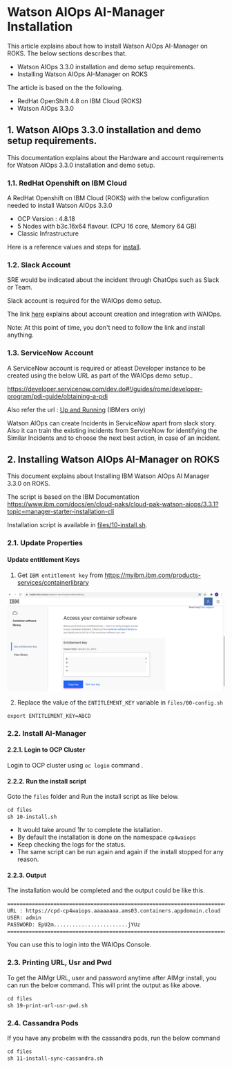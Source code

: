 # Watson AIOps AI-Manager Installation

This article explains about how to install Watson AIOps AI-Manager on ROKS. The below sections describes that.

- Watson AIOps 3.3.0 installation and demo setup requirements.
- Installing Watson AIOps AI-Manager on ROKS

The article is based on the the following.

- RedHat OpenShift 4.8 on IBM Cloud (ROKS)
- Watson AIOps 3.3.0

## 1. Watson AIOps 3.3.0 installation and demo setup requirements.

This documentation explains about the Hardware and account requirements for Watson AIOps 3.3.0 installation and demo setup.


### 1.1. RedHat Openshift on IBM Cloud

A RedHat Openshift on IBM Cloud (ROKS) with the below configuration needed to install Watson AIOps 3.3.0

 - OCP Version : 4.8.18
 - 5 Nodes with b3c.16x64 flavour. (CPU 16 core, Memory 64 GB)
 - Classic Infrastructure

 Here is a reference values and steps for [install](../80-provisioning-redhat-openshift-in-ibmcloud).

### 1.2. Slack Account

SRE would be indicated about the incident through ChatOps such as Slack or Team. 

Slack account is required for the WAIOps demo setup.

The link [here](https://community.ibm.com/community/user/aiops/blogs/jeya-gandhi-rajan-m1/2022/05/06/waiops-v33-part-06-slack-account-creation-and-inte) explains about account creation and integration with WAIOps.

Note: At this point of time, you don't need to follow the link and install anything.

### 1.3. ServiceNow Account

A ServiceNow account is required or atleast Developer instance to be created using the below URL as part of the WAIOps demo setup..

https://developer.servicenow.com/dev.do#!/guides/rome/developer-program/pdi-guide/obtaining-a-pdi

Also refer the url : [Up and Running](https://pages.github.ibm.com/up-and-running/watson-aiops/3.3%20PoC%20Cookbooks/ServiceNow/)  (IBMers only)

Watson AIOps can create Incidents in ServiceNow apart from slack story. Also it can train the existing incidents from ServiceNow for identifying the Similar Incidents and to choose the next best action, in case of an incident.


## 2. Installing Watson AIOps AI-Manager on ROKS

This document explains about Installing IBM Watson AIOps AI Manager 3.3.0 on ROKS.

The script is based on the IBM Documentation https://www.ibm.com/docs/en/cloud-paks/cloud-pak-watson-aiops/3.3.1?topic=manager-starter-installation-cli

Installation script is available in [files/10-install.sh](./files/10-install.sh).

### 2.1. Update Properties

#### Update entitlement Keys

1. Get `IBM entitlement key` from https://myibm.ibm.com/products-services/containerlibrary

<img src="images/image0.png">

2. Replace the value of the `ENTITLEMENT_KEY` variable in `files/00-config.sh`

```
export ENTITLEMENT_KEY=ABCD
```

### 2.2. Install AI-Manager

#### 2.2.1. Login to OCP Cluster

Login to OCP cluster using  `oc login` command .

#### 2.2.2. Run the install script

Goto the `files` folder and Run the install script as like below.

```
cd files
sh 10-install.sh
```

- It would take around 1hr to complete the istallation. 
- By default the installation is done on the namespace `cp4waiops`
- Keep checking the logs for the status. 
- The same script can be run again and again if the install stopped for any reason.

#### 2.2.3. Output
 
The installation would be completed and the output could be like this.

```
=====================================================================================================
URL : https://cpd-cp4waiops.aaaaaaaa.ams03.containers.appdomain.cloud
USER: admin
PASSWORD: EpU2m........................jYUz
=====================================================================================================

```

You can use this to login into the WAIOps Console.

### 2.3. Printing URL, Usr and Pwd

To get the AIMgr URL, user and password anytime after AIMgr install, you can run the below command. This will print the output as like above.

```
cd files
sh 19-print-url-usr-pwd.sh
```

### 2.4. Cassandra Pods

If you have any probelm with the cassandra pods, run the below command

```
cd files
sh 11-install-sync-cassandra.sh
```
